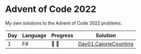 ﻿# Advent of Code 2022

My own solutions to the Advent of Code 2022 problems.

| Day | Language | Progress | Solution |
| -- | -------- |--------------- | --------- |
| 1 | F# | :star2: :star2: | [Day01.CalorieCounting](https://github.com/Lerke/AdventOfCode2022/tree/main/Day01.CalorieCounting)
